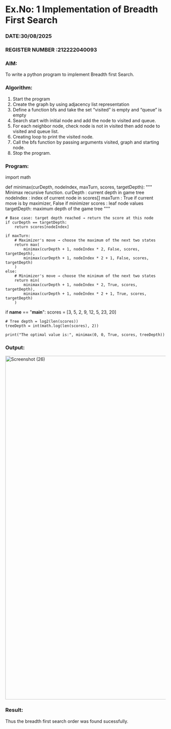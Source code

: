 # Ex.No: 1  Implementation of Breadth First Search 
### DATE:30/08/2025                                                                            
### REGISTER NUMBER :212222040093 
### AIM: 
To write a python program to implement Breadth first Search. 
### Algorithm:
1. Start the program
2. Create the graph by using adjacency list representation
3. Define a function bfs and take the set “visited” is empty and “queue” is empty
4. Search start with initial node and add the node to visited and queue.
5. For each neighbor node, check node is not in visited then add node to visited and queue list.
6.  Creating loop to print the visited node.
7.   Call the bfs function by passing arguments visited, graph and starting node.
8.   Stop the program.
### Program:


import math

def minimax(curDepth, nodeIndex, maxTurn, scores, targetDepth):
    """
    Minimax recursive function.
    curDepth   : current depth in game tree
    nodeIndex  : index of current node in scores[]
    maxTurn    : True if current move is by maximizer, False if minimizer
    scores     : leaf node values
    targetDepth: maximum depth of the game tree
    """
    
    # Base case: target depth reached → return the score at this node
    if curDepth == targetDepth:
        return scores[nodeIndex]

    if maxTurn:
        # Maximizer's move → choose the maximum of the next two states
        return max(
            minimax(curDepth + 1, nodeIndex * 2, False, scores, targetDepth),
            minimax(curDepth + 1, nodeIndex * 2 + 1, False, scores, targetDepth)
        )
    else:
        # Minimizer's move → choose the minimum of the next two states
        return min(
            minimax(curDepth + 1, nodeIndex * 2, True, scores, targetDepth),
            minimax(curDepth + 1, nodeIndex * 2 + 1, True, scores, targetDepth)
        )

if __name__ == "__main__":
    scores = [3, 5, 2, 9, 12, 5, 23, 20]

    # Tree depth = log2(len(scores))
    treeDepth = int(math.log(len(scores), 2))

    print("The optimal value is:", minimax(0, 0, True, scores, treeDepth))












### Output:
<img width="1920" height="1080" alt="Screenshot (26)" src="https://github.com/user-attachments/assets/c45bf199-ca69-45a1-8cff-efa0254014d2" />




### Result:
Thus the breadth first search order was found sucessfully.
